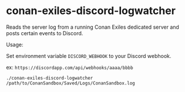 # conan-exiles-discord-logwatcher

Reads the server log from a running Conan Exiles dedicated server and posts certain events to Discord.

Usage:

Set environment variable `DISCORD_WEBHOOK` to your Discord webhook.

ex: `https://discordapp.com/api/webhooks/aaaa/bbbb`

`./conan-exiles-discord-logwatcher /path/to/ConanSandbox/Saved/Logs/ConanSandbox.log`
